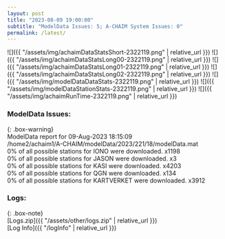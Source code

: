 ```yaml
---
layout: post
title: "2023-08-09 19:00:00"
subtitle: "ModelData Issues: 5; A-CHAIM System Issues: 0"
permalink: /latest/
---
```


![]({{ "/assets/img/achaimDataStatsShort-2322119.png" | relative_url }})
![]({{ "/assets/img/achaimDataStatsLong00-2322119.png" | relative_url }})
![]({{ "/assets/img/achaimDataStatsLong01-2322119.png" | relative_url }})
![]({{ "/assets/img/achaimDataStatsLong02-2322119.png" | relative_url }})
![]({{ "/assets/img/modelDataDataStats-2322119.png" | relative_url }})
![]({{ "/assets/img/modelDataStationStats-2322119.png" | relative_url }})
![]({{ "/assets/img/achaimRunTime-2322119.png" | relative_url }})


### ModelData Issues:  
  
{: .box-warning}  
 ModelData report for 09-Aug-2023 18:15:09   
 /home2/achaim1/A-CHAIM/modelData/2023/221/18/modelData.mat   
 0% of all possible stations for IONO were downloaded. x1198   
 0% of all possible stations for JASON were downloaded. x3   
 0% of all possible stations for KASI were downloaded. x4203   
 0% of all possible stations for QGN were downloaded. x134   
 0% of all possible stations for KARTVERKET were downloaded. x3912   
  


### Logs:  
  
{: .box-note}  
[Logs.zip]({{ "/assets/other/logs.zip" | relative_url }})  
[Log Info]({{ "/logInfo" | relative_url }})  
